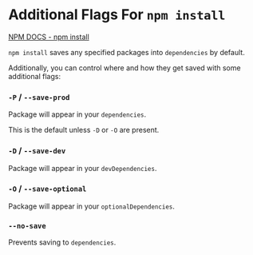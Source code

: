 # Additional Flags For `npm install` 

[NPM DOCS - npm install](https://docs.npmjs.com/cli/v8/commands/npm-install)

`npm install` saves any specified packages into `dependencies` by default.

Additionally, you can control where and how they get saved with some additional flags:

### `-P` / `--save-prod` 

Package will appear in your `dependencies`.

This is the default unless `-D` or `-O` are present.

### `-D` / `--save-dev`

Package will appear in your `devDependencies`.

### `-O` / `--save-optional`

Package will appear in your `optionalDependencies`.

### `--no-save`

Prevents saving to `dependencies`.

